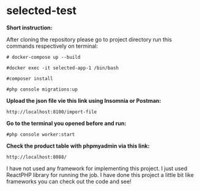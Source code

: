 # selected-test

**Short instruction:**

After cloning the repository please go to project directory run this commands respectively on terminal:
````
# docker-compose up --build

#docker exec -it selected-app-1 /bin/bash

#composer install

#php console migrations:up
````

**Upload the json file vie this link using Insomnia or Postman:**
````
http://localhost:8100/import-file
````
**Go to the terminal you opened before and run:**
````
#php console worker:start
````

**Check the product table with phpmyadmin via this link:**
````
http://localhost:8088/
````

I have not used any framework for implementing this project. I just used ReactPHP library for running the job.
I have done this project a little bit like frameworks you can check out the code and see!
